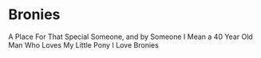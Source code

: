 # Bronies
A Place For That Special Someone, and by Someone I Mean a 40 Year Old Man Who Loves My Little Pony
I Love Bronies
